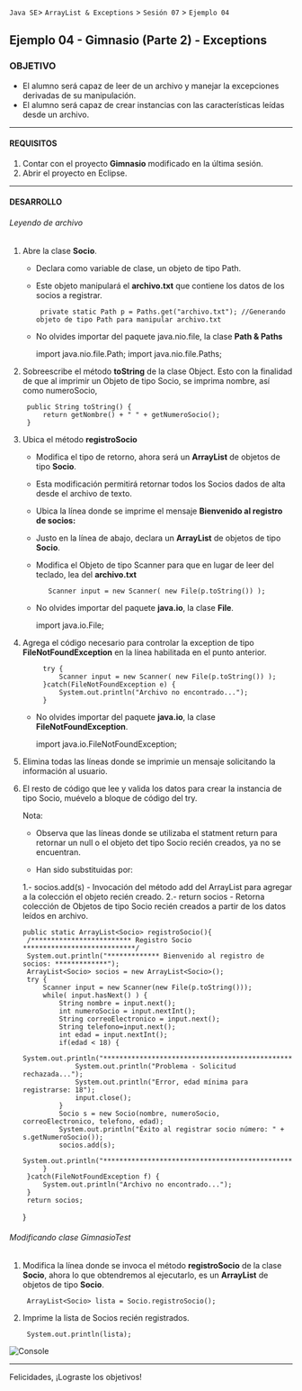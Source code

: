 
`Java SE`> `ArrayList & Exceptions` > `Sesión 07` > `Ejemplo 04`

## Ejemplo 04 - Gimnasio (Parte 2) - Exceptions

### OBJETIVO

- El alumno será capaz de leer de un archivo y manejar la excepciones derivadas de su manipulación.
- El alumno será capaz de crear instancias con las características leídas desde un archivo.

<hr>

#### REQUISITOS

1. Contar con el proyecto <b>Gimnasio</b> modificado en la última sesión.
2. Abrir el proyecto en Eclipse.

<hr>

#### DESARROLLO

###### Leyendo de archivo

1. Abre la clase <b>Socio</b>.

   - Declara como variable de clase, un objeto de tipo Path.
   - Este objeto manipulará el <b>archivo.txt</b> que contiene los datos de los socios a registrar.
   
	      private static Path p = Paths.get("archivo.txt"); //Generando objeto de tipo Path para manipular archivo.txt
        
   - No olvides importar del paquete java.nio.file, la clase <b>Path & Paths</b>
   
       	import java.nio.file.Path;
       	import java.nio.file.Paths;


2. Sobreescribe el método <b>toString</b> de la clase Object. Esto con la finalidad de que al imprimir un Objeto de tipo Socio, se imprima nombre, así como numeroSocio,

		public String toString() {
			return getNombre() + " " + getNumeroSocio();
		}
		
3. Ubica el método <b>registroSocio</b>

   - Modifica el tipo de retorno, ahora será un <b>ArrayList</b> de objetos de tipo <b>Socio</b>.
   
   	- Esta modificación permitirá retornar todos los Socios dados de alta desde el archivo de texto.
	
   - Ubica la línea donde se imprime el mensaje <b>Bienvenido al registro de socios: </b>
   - Justo en la línea de abajo, declara un  <b>ArrayList</b> de objetos de tipo <b>Socio</b>.
   - Modifica el Objeto de tipo Scanner para que en lugar de leer del teclado, lea del <b>archivo.txt</b>
   		  
		    Scanner input = new Scanner( new File(p.toString()) );

   - No olvides importar del paquete <b>java.io</b>, la clase <b>File</b>. 
   
        import java.io.File;        
        
3. Agrega el código necesario para controlar la exception de tipo <b>FileNotFoundException</b> en la línea habilitada en el punto anterior.

    		try {
			    Scanner input = new Scanner( new File(p.toString()) );
		    }catch(FileNotFoundException e) {
			    System.out.println("Archivo no encontrado...");
		    }
        
    - No olvides importar del paquete <b>java.io</b>, la clase <b>FileNotFoundException</b>.
    
        import java.io.FileNotFoundException;
                
4. Elimina todas las líneas donde se imprimie un mensaje solicitando la información al usuario.
                        
5. El resto de código que lee y valida los datos para crear la instancia de tipo Socio, muévelo a bloque de código del try.
   
   Nota: 
   
   - Observa que las líneas donde se utilizaba el statment return para retornar un null o el objeto det tipo Socio recién creados, ya no se encuentran.
   
   - Han sido substituidas por:
   
   	1.- socios.add(s) - Invocación del método add del ArrayList para agregar a la colección el objeto recién creado.
	2.- return socios - Retorna colección de Objetos de tipo Socio recién creados a partir de los datos leídos en archivo.

       public static ArrayList<Socio> registroSocio(){
		/************************* Registro Socio ****************************/		
		System.out.println("************* Bienvenido al registro de socios: *************");
		ArrayList<Socio> socios = new ArrayList<Socio>();
		try {
			Scanner input = new Scanner(new File(p.toString()));
			while( input.hasNext() ) {
				String nombre = input.next();
				int numeroSocio = input.nextInt();
				String correoElectronico = input.next();
				String telefono=input.next();
				int edad = input.nextInt();
				if(edad < 18) {
					System.out.println("************************************************************");
					System.out.println("Problema - Solicitud rechazada...");
					System.out.println("Error, edad mínima para registrarse: 18");
					input.close();
				}
				Socio s = new Socio(nombre, numeroSocio, correoElectronico, telefono, edad);				
				System.out.println("Éxito al registrar socio número: " + s.getNumeroSocio());
				socios.add(s);
				System.out.println("************************************************************");			
			}
		}catch(FileNotFoundException f) {
			System.out.println("Archivo no encontrado...");
		}
		return socios;
	}
 
###### Modificando clase GimnasioTest 

1. Modifica la línea donde se invoca el método <b>registroSocio</b> de la clase <b>Socio</b>, ahora lo que obtendremos al ejecutarlo, es un <b>ArrayList</b> de objetos de tipo <b>Socio</b>.

		ArrayList<Socio> lista = Socio.registroSocio(); 
		
2. Imprime la lista de Socios recién registrados.

		System.out.println(lista);

![Console](https://user-images.githubusercontent.com/56565204/67833093-470d9400-faa9-11e9-82cf-978789b99f3f.png)

<hr>

Felicidades, ¡Lograste los objetivos!
